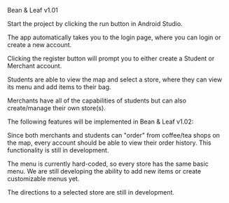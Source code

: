 Bean & Leaf v1.01

Start the project by clicking the run button in Android Studio. 

The app automatically takes you to the login page, where you can login or create a new account.

Clicking the register button will prompt you to either create a Student or Merchant account.

Students are able to view the map and select a store, where they can view its menu and add items to their bag.

Merchants have all of the capabilities of students but can also create/manage their own store(s).

The following features will be implemented in Bean & Leaf v1.02:

Since both merchants and students can "order" from coffee/tea shops on the map, every account should be able to
view their order history. This functionality is still in development.

The menu is currently hard-coded, so every store has the same basic menu. We are still developing
the ability to add new items or create customizable menus yet.

The directions to a selected store are still in development.
